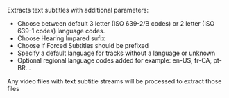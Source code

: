 
Extracts text subtitles with additional parameters:
- Choose between default 3 letter (ISO 639-2/B codes) or 2 letter (ISO 639-1 codes) language codes.
- Choose Hearing Impared sufix
- Choose if Forced Subtitles should be prefixed
- Specify a default language for tracks without a language or unknown
- Optional regional language codes added for example: en-US, fr-CA, pt-BR...

Any video files with text subtitle streams will be processed to extract those files
